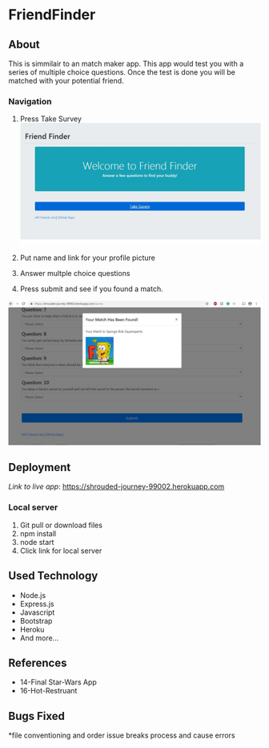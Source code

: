 # FriendFinder
## About
This is simmilair to an match maker app. This app would test you with a series of multiple choice questions. 
Once the test is done you will be matched with your potential friend. 

### Navigation

1. Press Take Survey
![home](https://github.com/minj12/FriendFinder/blob/master/images/home.JPG)

2. Put name and link for your profile picture 
3. Answer multple choice questions
4. Press submit and see if you found a match.

![survey](https://github.com/minj12/FriendFinder/blob/master/images/survey.JPG)

## Deployment

*Link to live app*: https://shrouded-journey-99002.herokuapp.com

  ### Local server 
  1. Git pull or download files
  2. npm install
  3. node start
  4. Click link for local server

## Used Technology
* Node.js
* Express.js
* Javascript
* Bootstrap
* Heroku
* And more...
## References
* 14-Final Star-Wars App
* 16-Hot-Restruant

## Bugs Fixed
*file conventioning and order issue breaks process and cause errors

